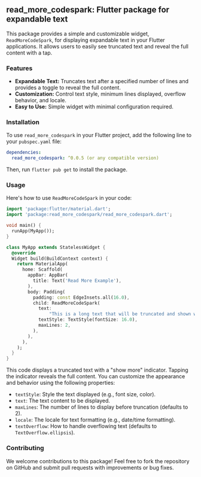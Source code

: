 ## read_more_codespark: Flutter package for expandable text

This package provides a simple and customizable widget, `ReadMoreCodeSpark`, for displaying expandable text in your Flutter applications. It allows users to easily see truncated text and reveal the full content with a tap.

### Features

* **Expandable Text:** Truncates text after a specified number of lines and provides a toggle to reveal the full content.
* **Customization:** Control text style, minimum lines displayed, overflow behavior, and locale.
* **Easy to Use:** Simple widget with minimal configuration required.

### Installation

To use `read_more_codespark` in your Flutter project, add the following line to your `pubspec.yaml` file:

```yaml
dependencies:
  read_more_codespark: ^0.0.5 (or any compatible version)
```

Then, run `flutter pub get` to install the package.

### Usage

Here's how to use `ReadMoreCodeSpark` in your code:

```dart
import 'package:flutter/material.dart';
import 'package:read_more_codespark/read_more_codespark.dart';

void main() {
  runApp(MyApp());
}

class MyApp extends StatelessWidget {
  @override
  Widget build(BuildContext context) {
    return MaterialApp(
      home: Scaffold(
        appBar: AppBar(
          title: Text('Read More Example'),
        ),
        body: Padding(
          padding: const EdgeInsets.all(16.0),
          child: ReadMoreCodeSpark(
            text:
                "This is a long text that will be truncated and shown with a 'show more' indicator. Tapping the indicator will reveal the full content. You can customize the text style, minimum lines displayed, and overflow behavior.",
            textStyle: TextStyle(fontSize: 16.0),
            maxLines: 2,
          ),
        ),
      ),
    );
  }
}
```

This code displays a truncated text with a "show more" indicator. Tapping the indicator reveals the full content. You can customize the appearance and behavior using the following properties:

* `textStyle`: Style the text displayed (e.g., font size, color).
* `text`: The text content to be displayed.
* `maxLines`: The number of lines to display before truncation (defaults to 2).
* `locale`: The locale for text formatting (e.g., date/time formatting).
* `textOverflow`: How to handle overflowing text (defaults to `TextOverflow.ellipsis`).

### Contributing

We welcome contributions to this package! Feel free to fork the repository on GitHub and submit pull requests with improvements or bug fixes.


